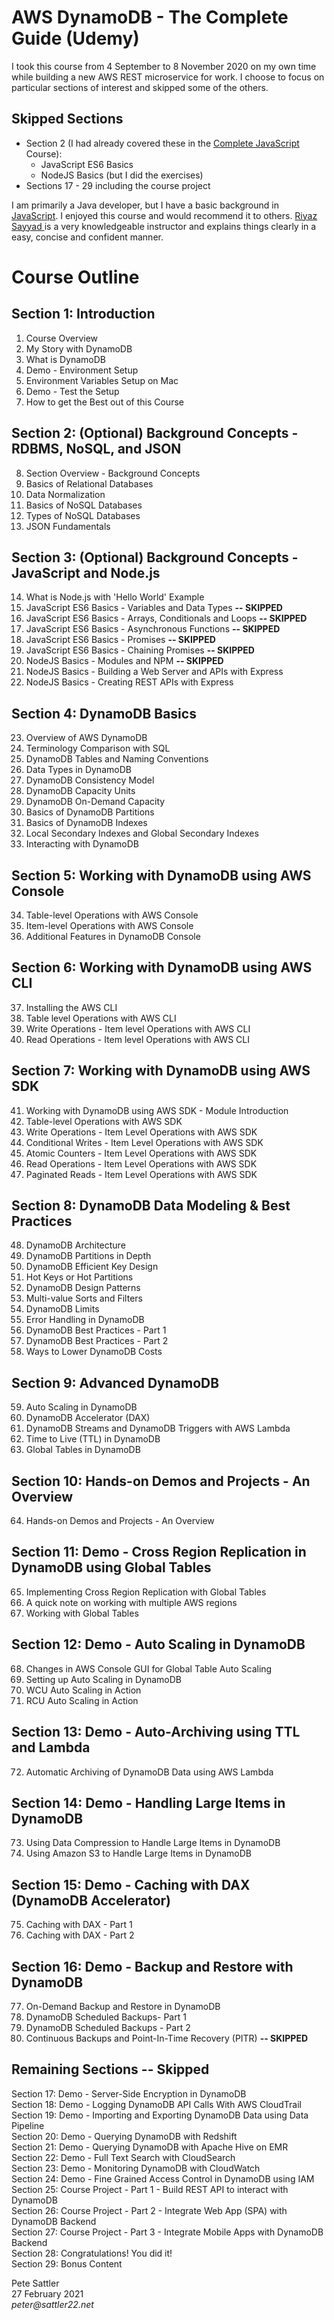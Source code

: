 # AWS DynamoDB - The Complete Guide (Udemy)

I took this course from 4 September to 8 November 2020 on my own time while building a new AWS REST microservice for work. I choose to focus on particular sections of interest and skipped some of the others.

## Skipped Sections  

* Section 2 (I had already covered these in the [Complete JavaScript](https://github.com/peter-sattler/complete-javascript-udemy/blob/master/README.md) Course): 
  - JavaScript ES6 Basics  
  - NodeJS Basics (but I did the exercises)
* Sections 17 - 29 including the course project

I am primarily a Java developer, but I have a basic background in [JavaScript](https://github.com/peter-sattler/money-transfer-ui/blob/master/README.md). I enjoyed this course and would recommend it to others. [Riyaz Sayyad ](https://www.udemy.com/user/riyazsayyad/) is a very knowledgeable instructor and explains things clearly in a easy, concise and confident manner.

# Course Outline

## Section 1: Introduction  

1. Course Overview
2. My Story with DynamoDB
3. What is DynamoDB
4. Demo - Environment Setup
5. Environment Variables Setup on Mac
6. Demo - Test the Setup
7. How to get the Best out of this Course

## Section 2: (Optional) Background Concepts - RDBMS, NoSQL, and JSON  

8. Section Overview - Background Concepts
9. Basics of Relational Databases
10. Data Normalization
11. Basics of NoSQL Databases
12. Types of NoSQL Databases
13. JSON Fundamentals

## Section 3: (Optional) Background Concepts - JavaScript and Node.js  

14. What is Node.js with 'Hello World' Example
15. JavaScript ES6 Basics - Variables and Data Types **-- SKIPPED**
16. JavaScript ES6 Basics - Arrays, Conditionals and Loops **-- SKIPPED**
17. JavaScript ES6 Basics - Asynchronous Functions **-- SKIPPED**
18. JavaScript ES6 Basics - Promises **-- SKIPPED**
19. JavaScript ES6 Basics - Chaining Promises **-- SKIPPED**
20. NodeJS Basics - Modules and NPM **-- SKIPPED**
21. NodeJS Basics - Building a Web Server and APIs with Express
22. NodeJS Basics - Creating REST APIs with Express

## Section 4: DynamoDB Basics  

23. Overview of AWS DynamoDB
24. Terminology Comparison with SQL
25. DynamoDB Tables and Naming Conventions
26. Data Types in DynamoDB
27. DynamoDB Consistency Model
28. DynamoDB Capacity Units
29. DynamoDB On-Demand Capacity
30. Basics of DynamoDB Partitions
31. Basics of DynamoDB Indexes
32. Local Secondary Indexes and Global Secondary Indexes
33. Interacting with DynamoDB
 
## Section 5: Working with DynamoDB using AWS Console 

34. Table-level Operations with AWS Console
35. Item-level Operations with AWS Console
36. Additional Features in DynamoDB Console

## Section 6: Working with DynamoDB using AWS CLI  

37. Installing the AWS CLI
38. Table level Operations with AWS CLI
39. Write Operations - Item level Operations with AWS CLI
40. Read Operations - Item level Operations with AWS CLI

## Section 7: Working with DynamoDB using AWS SDK  

41. Working with DynamoDB using AWS SDK - Module Introduction
42. Table-level Operations with AWS SDK
43. Write Operations - Item Level Operations with AWS SDK
44. Conditional Writes - Item Level Operations with AWS SDK
45. Atomic Counters - Item Level Operations with AWS SDK
46. Read Operations - Item Level Operations with AWS SDK
47. Paginated Reads - Item Level Operations with AWS SDK

## Section 8: DynamoDB Data Modeling & Best Practices  

48. DynamoDB Architecture
49. DynamoDB Partitions in Depth
50. DynamoDB Efficient Key Design
51. Hot Keys or Hot Partitions
52. DynamoDB Design Patterns
53. Multi-value Sorts and Filters
54. DynamoDB Limits
55. Error Handling in DynamoDB
56. DynamoDB Best Practices - Part 1
57. DynamoDB Best Practices - Part 2
58. Ways to Lower DynamoDB Costs

## Section 9: Advanced DynamoDB 

59. Auto Scaling in DynamoDB
60. DynamoDB Accelerator (DAX)
61. DynamoDB Streams and DynamoDB Triggers with AWS Lambda
62. Time to Live (TTL) in DynamoDB
63. Global Tables in DynamoDB

## Section 10: Hands-on Demos and Projects - An Overview  

64. Hands-on Demos and Projects - An Overview

## Section 11: Demo - Cross Region Replication in DynamoDB using Global Tables  

65. Implementing Cross Region Replication with Global Tables
66. A quick note on working with multiple AWS regions
67. Working with Global Tables

## Section 12: Demo - Auto Scaling in DynamoDB  

68. Changes in AWS Console GUI for Global Table Auto Scaling
69. Setting up Auto Scaling in DynamoDB
70. WCU Auto Scaling in Action
71. RCU Auto Scaling in Action

## Section 13: Demo - Auto-Archiving using TTL and Lambda  

72. Automatic Archiving of DynamoDB Data using AWS Lambda

## Section 14: Demo - Handling Large Items in DynamoDB  

73. Using Data Compression to Handle Large Items in DynamoDB
74. Using Amazon S3 to Handle Large Items in DynamoDB

## Section 15: Demo - Caching with DAX (DynamoDB Accelerator)  

75. Caching with DAX - Part 1
76. Caching with DAX - Part 2

## Section 16: Demo - Backup and Restore with DynamoDB  

77. On-Demand Backup and Restore in DynamoDB
78. DynamoDB Scheduled Backups- Part 1
79. DynamoDB Scheduled Backups - Part 2
80. Continuous Backups and Point-In-Time Recovery (PITR) **-- SKIPPED**

## Remaining Sections -- Skipped
Section 17: Demo - Server-Side Encryption in DynamoDB   
Section 18: Demo - Logging DynamoDB API Calls With AWS CloudTrail  
Section 19: Demo - Importing and Exporting DynamoDB Data using Data Pipeline  
Section 20: Demo - Querying DynamoDB with Redshift  
Section 21: Demo - Querying DynamoDB with Apache Hive on EMR  
Section 22: Demo - Full Text Search with CloudSearch  
Section 23: Demo - Monitoring DynamoDB with CloudWatch  
Section 24: Demo - Fine Grained Access Control in DynamoDB using IAM  
Section 25: Course Project - Part 1 - Build REST API to interact with DynamoDB  
Section 26: Course Project - Part 2 - Integrate Web App (SPA) with DynamoDB Backend  
Section 27: Course Project - Part 3 - Integrate Mobile Apps with DynamoDB Backend  
Section 28: Congratulations! You did it!  
Section 29: Bonus Content  

Pete Sattler  
27 February 2021  
_peter@sattler22.net_ 
